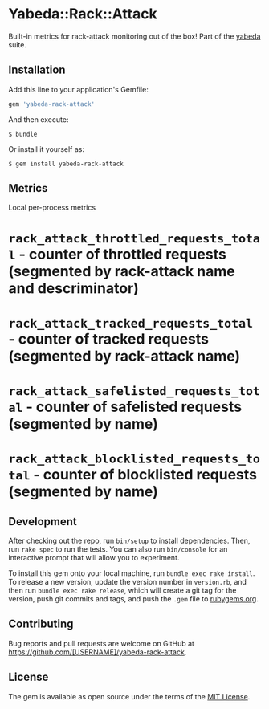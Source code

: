 # Yabeda::Rack::Attack

Built-in metrics for rack-attack monitoring out of the box! Part of the [yabeda](https://github.com/yabeda-rb/yabeda) suite.

## Installation

Add this line to your application's Gemfile:

```ruby
gem 'yabeda-rack-attack'
```

And then execute:

    $ bundle

Or install it yourself as:

    $ gem install yabeda-rack-attack

## Metrics

Local per-process metrics

# `rack_attack_throttled_requests_total` - counter of throttled requests (segmented by rack-attack name and descriminator)
# `rack_attack_tracked_requests_total` - counter of tracked requests (segmented by rack-attack name)
# `rack_attack_safelisted_requests_total` - counter of safelisted requests (segmented by name)
# `rack_attack_blocklisted_requests_total` - counter of blocklisted requests (segmented by name)

## Development

After checking out the repo, run `bin/setup` to install dependencies. Then, run `rake spec` to run the tests. You can also run `bin/console` for an interactive prompt that will allow you to experiment.

To install this gem onto your local machine, run `bundle exec rake install`. To release a new version, update the version number in `version.rb`, and then run `bundle exec rake release`, which will create a git tag for the version, push git commits and tags, and push the `.gem` file to [rubygems.org](https://rubygems.org).

## Contributing

Bug reports and pull requests are welcome on GitHub at https://github.com/[USERNAME]/yabeda-rack-attack.

## License

The gem is available as open source under the terms of the [MIT License](https://opensource.org/licenses/MIT).
